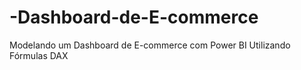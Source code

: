 # -Dashboard-de-E-commerce
Modelando um Dashboard de E-commerce com Power BI Utilizando Fórmulas DAX
